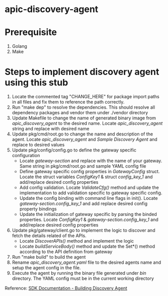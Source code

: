 # apic-discovery-agent


# Prerequisite
1. Golang 
2. Make

# Steps to implement discovery agent using this stub
1. Locate the commented tag "CHANGE_HERE" for package import paths in all files and fix them to reference the path correctly.
2. Run "make dep" to resolve the dependencies. This should resolve all dependency packages and vendor them under ./vendor directory
3. Update Makefile to change the name of generated binary image from *apic_discovery_agent* to the desired name. Locate *apic_discovery_agent* string and replace with desired name
4. Update pkg/cmd/root.go to change the name and description of the agent. Locate *apic_discovery_agent* and *Sample Discovery Agent* and replace to desired values
5. Update pkg/config/config.go to define the gateway specific configuration
    - Locate *gateway-section* and replace with the name of your gateway. Same string in pkg/cmd/root.go and sample YAML config file
    - Define gateway specific config properties in *GatewayConfig* struct. Locate the struct variables *ConfigKey1* & struct *config_key_1* and add/replace desired config properties
    - Add config validation. Locate *ValidateCfg()* method and update the implementation to add validation specific to gateway specific config.
    - Update the config binding with command line flags in init(). Locate *gateway-section.config_key_1* and add replace desired config property bindings
    - Update the initialization of gateway specific by parsing the binded properties. Locate *ConfigKey1* & *gateway-section.config_key_1* and add/replace desired config properties
6. Update pkg/gateway/client.go to implement the logic to discover and fetch the details related of the APIs.
    - Locate *DiscoverAPIs()* method and implement the logic
    - Locate *buildServiceBody()* method and update the Set*() method according to the API definition from gateway
7. Run "make build" to build the agent
8. Rename *apic_discovery_agent.yaml* file to the desired agents name and setup the agent config in the file.
9. Execute the agent by running the binary file generated under *bin* directory. The YAML config must be in the current working directory 

Reference: [SDK Documentation - Building Discovery Agent](https://github.com/Axway/agent-sdk/blob/main/docs/discovery/index.md)